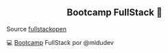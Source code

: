 <h2 align="center"> Bootcamp FullStack </b> 💛</h2>

Source [fullstackopen](https://fullstackopen.com/)

💻 [Bootcamp](https://www.youtube.com/playlist?list=PLV8x_i1fqBw0Kn_fBIZTa3wS_VZAqddX7) FullStack por @midudev
